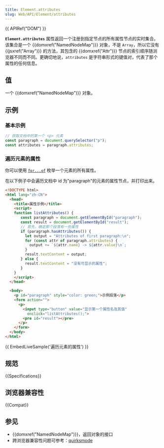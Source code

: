 ```yaml
---
title: Element.attributes
slug: Web/API/Element/attributes
---
```


{{ APIRef("DOM") }}

**`Element.attributes`** 属性返回一个注册到指定节点的所有属性节点的实时集合。该集合是一个 {{domxref("NamedNodeMap")}} 对象，不是 `Array`，所以它没有 {{jsxref("Array")}} 的方法，其包含的 {{domxref("Attr")}} 节点的索引顺序随浏览器不同而不同。更确切地说，`attributes` 是字符串形式的键值对，代表了那个属性的任何信息。

## 值

一个 {{domxref("NamedNodeMap")}} 对象。

## 示例

### 基本示例

```js
// 获取文档中的第一个 <p> 元素
const paragraph = document.querySelector("p");
const attributes = paragraph.attributes;
```

### 遍历元素的属性

你可以使用 [`for...of`](/zh-CN/docs/Web/JavaScript/Reference/Statements/for...of) 枚举一个元素的所有属性。

在以下例子中会遍历文档中 id 为"paragraph"的元素的属性节点，并打印出来。

```html
<!DOCTYPE html>
<html lang="zh-CN">
  <head>
    <title>属性示例</title>
    <script>
    function listAttributes() {
       const paragraph = document.getElementById("paragraph");
       const result = document.getElementById("result");
       // 首先，确定那个段落有一些属性
       if (paragraph.hasAttributes()) {
         let output = "Attributes of first paragraph:\n";
         for (const attr of paragraph.attributes) {
           output += `${attr.name} -> ${attr.value}\n`;
         }
         result.textContent = output;
       } else {
         result.textContent = "没有可显示的属性";
       }
    }
    </script>
  </head>

  <body>
    <p id="paragraph" style="color: green;">示例段落</p>
    <form action="">
      <p>
        <input type="button" value="显示第一个属性名及其值"
          onclick="listAttributes();">
        <pre id="result"></pre>
      </p>
    </form>
  </body>
</html>
```

{{ EmbedLiveSample('遍历元素的属性') }}

## 规范

{{Specifications}}

## 浏览器兼容性

{{Compat}}

## 参见

- {{domxref("NamedNodeMap")}}，返回对象的接口
- 跨浏览器兼容性问题可参考：[quirksmode](https://quirksmode.org/dom/core/#attributes)
